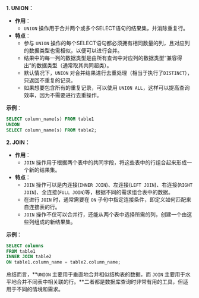 **1. UNION：**

- **作用**：
  - `UNION` 操作用于合并两个或多个SELECT语句的结果集，并消除重复行。
- **特点**：
  - 参与 `UNION` 操作的每个SELECT语句都必须拥有相同数量的列，且对应列的数据类型也需相似，以便可以进行合并。
  - 结果中的每一列的数据类型是由所有查询中对应列的数据类型“兼容得出”的数据类型（通常取其共同超类）。
  - 默认情况下，`UNION` 对合并结果进行去重处理（相当于执行了`DISTINCT`），只返回不重复的记录。
  - 如果想要包含所有的重复记录，可以使用 `UNION ALL`，这样可以提高查询效率，因为不需要进行去重操作。

**示例**：

```sql
SELECT column_name(s) FROM table1
UNION
SELECT column_name(s) FROM table2;
```

**2. JOIN：**

- **作用**：
  - `JOIN` 操作用于根据两个表中的共同字段，将这些表中的行组合起来形成一个新的结果集。
- **特点**：
  - `JOIN` 操作可以是内连接(`INNER JOIN`)、左连接(`LEFT JOIN`)、右连接(`RIGHT JOIN`)、全连接(`FULL JOIN`)等，根据不同的需求组合表中的数据。
  - 在进行 `JOIN` 时，通常需要在 `ON` 子句中指定连接条件，即定义如何匹配来自连接表的行。
  - `JOIN` 操作不仅可以合并行，还能从两个表中选择所需的列，创建一个由这些列组成的新结果集。

**示例**：

```sql
SELECT columns
FROM table1
INNER JOIN table2
ON table1.column_name = table2.column_name;
```

总结而言，**`UNION` 主要用于垂直地合并相似结构表的数据，而 `JOIN` 主要用于水平地合并不同表中相关联的行。**二者都是数据库查询时非常有用的工具，但适用于不同的情境和需求。